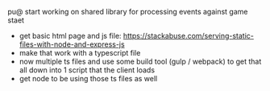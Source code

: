 pu@ start working on shared library for processing events against game staet

- get basic html page and js file: https://stackabuse.com/serving-static-files-with-node-and-express-js
- make that work with a typescript file
- now multiple ts files and use some build tool (gulp / webpack) to get that all down into 1 script that the client loads
- get node to be using those ts files as well
